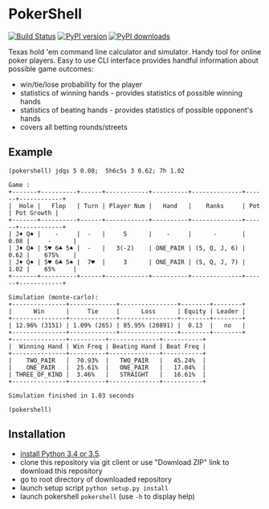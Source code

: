 # PokerShell

[![Build Status](https://api.travis-ci.org/fblaha/pokershell.svg?branch=master)](https://api.travis-ci.org/fblaha/pokershell)
[![PyPI version](https://img.shields.io/pypi/v/pokershell.svg)](https://pypi.python.org/pypi/pokershell)
[![PyPI downloads](https://img.shields.io/pypi/dm/pokershell.svg)](https://pypi.python.org/pypi/pokershell)

Texas hold 'em command line calculator and simulator. Handy tool for online poker players. Easy to use CLI interface
provides handful information about possible game outcomes:
* win/tie/lose probability for the player
* statistics of winning hands - provides statistics of possible winning hands
* statistics of beating hands - provides statistics of possible opponent's hands
* covers all betting rounds/streets

## Example
```
(pokershell) jdqs 5 0.08;  5h6c5s 3 0.62; 7h 1.02

Game :
+-------+----------+------+------------+----------+--------------+------+------------+
|  Hole |   Flop   | Turn | Player Num |   Hand   |    Ranks     | Pot  | Pot Growth |
+-------+----------+------+------------+----------+--------------+------+------------+
| J♦ Q♠ |    -     |  -   |     5      |    -     |      -       | 0.08 |     -      |
| J♦ Q♠ | 5♥ 6♣ 5♠ |  -   |   3(-2)    | ONE_PAIR | (5, Q, J, 6) | 0.62 |    675%    |
| J♦ Q♠ | 5♥ 6♣ 5♠ |  7♥  |     3      | ONE_PAIR | (5, Q, J, 7) | 1.02 |    65%     |
+-------+----------+------+------------+----------+--------------+------+------------+

Simulation (monte-carlo):
+---------------+-------------+----------------+--------+--------+
|      Win      |     Tie     |      Loss      | Equity | Leader |
+---------------+-------------+----------------+--------+--------+
| 12.96% (3151) | 1.09% (265) | 85.95% (20891) |  0.13  |   no   |
+---------------+-------------+----------------+--------+--------+
+---------------+----------+--------------+-----------+
|  Winning Hand | Win Freq | Beating Hand | Beat Freq |
+---------------+----------+--------------+-----------+
|    TWO_PAIR   |  70.93%  |   TWO_PAIR   |   45.24%  |
|    ONE_PAIR   |  25.61%  |   ONE_PAIR   |   17.04%  |
| THREE_OF_KIND |  3.46%   |   STRAIGHT   |   16.61%  |
+---------------+----------+--------------+-----------+

Simulation finished in 1.03 seconds

(pokershell)
```
## Installation

* [install Python 3.4 or 3.5](https://www.python.org/downloads/).
* clone this repository via git client or use "Download ZIP" link to download this repository
* go to root directory of downloaded repository
* launch setup script `python setup.py install`
* launch pokershell `pokershell` (use `-h` to display help)

